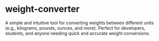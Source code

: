 # weight-converter
A simple and intuitive tool for converting weights between different units (e.g., kilograms, pounds, ounces, and more). Perfect for developers, students, and anyone needing quick and accurate weight conversions.
